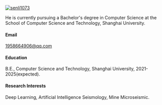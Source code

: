 

[![senli1073](https://img.shields.io/badge/senli1073-github-blue?logo=github)](https://github.com/senli1073)

He is currently pursuing a Bachelor's degree in Computer Science at the School of Computer Science and Technology, Shanghai University.

#### Email
1958664906@qq.com

#### Education

B.E., Computer Science and Technology, Shanghai University, 2021-2025(expected).

#### Research Interests
Deep Learning, Artificial Intelligence Seismology, Mine Microseismic.

